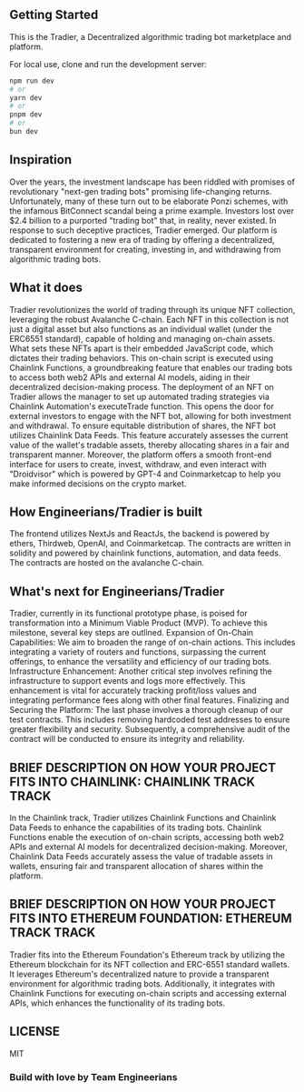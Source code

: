## Getting Started

This is the Tradier, a Decentralized algorithmic trading bot marketplace and platform.

For local use, clone and run the development server:

```bash
npm run dev
# or
yarn dev
# or
pnpm dev
# or
bun dev
```

## Inspiration

Over the years, the investment landscape has been riddled with promises of revolutionary "next-gen trading bots" promising life-changing returns. Unfortunately, many of these turn out to be elaborate Ponzi schemes, with the infamous BitConnect scandal being a prime example. Investors lost over $2.4 billion to a purported "trading bot" that, in reality, never existed. In response to such deceptive practices, Tradier emerged. Our platform is dedicated to fostering a new era of trading by offering a decentralized, transparent environment for creating, investing in, and withdrawing from algorithmic trading bots.

## What it does

Tradier revolutionizes the world of trading through its unique NFT collection, leveraging the robust Avalanche C-chain. Each NFT in this collection is not just a digital asset but also functions as an individual wallet (under the ERC6551 standard), capable of holding and managing on-chain assets. What sets these NFTs apart is their embedded JavaScript code, which dictates their trading behaviors. This on-chain script is executed using Chainlink Functions, a groundbreaking feature that enables our trading bots to access both web2 APIs and external AI models, aiding in their decentralized decision-making process. The deployment of an NFT on Tradier allows the manager to set up automated trading strategies via Chainlink Automation's executeTrade function. This opens the door for external investors to engage with the NFT bot, allowing for both investment and withdrawal. To ensure equitable distribution of shares, the NFT bot utilizes Chainlink Data Feeds. This feature accurately assesses the current value of the wallet's tradable assets, thereby allocating shares in a fair and transparent manner. Moreover, the platform offers a smooth front-end interface for users to create, invest, withdraw, and even interact with "Droidvisor" which is powered by GPT-4 and Coinmarketcap to help you make informed decisions on the crypto market.

## How Engineerians/Tradier is built

The frontend utilizes NextJs and ReactJs, the backend is powered by ethers, Thirdweb, OpenAI, and Coinmarketcap. The contracts are written in solidity and powered by chainlink functions, automation, and data feeds. The contracts are hosted on the avalanche C-chain.

## What's next for Engineerians/Tradier

Tradier, currently in its functional prototype phase, is poised for transformation into a Minimum Viable Product (MVP). To achieve this milestone, several key steps are outlined. Expansion of On-Chain Capabilities: We aim to broaden the range of on-chain actions. This includes integrating a variety of routers and functions, surpassing the current offerings, to enhance the versatility and efficiency of our trading bots. Infrastructure Enhancement: Another critical step involves refining the infrastructure to support events and logs more effectively. This enhancement is vital for accurately tracking profit/loss values and integrating performance fees along with other final features. Finalizing and Securing the Platform: The last phase involves a thorough cleanup of our test contracts. This includes removing hardcoded test addresses to ensure greater flexibility and security. Subsequently, a comprehensive audit of the contract will be conducted to ensure its integrity and reliability.

## BRIEF DESCRIPTION ON HOW YOUR PROJECT FITS INTO CHAINLINK: CHAINLINK TRACK TRACK
In the Chainlink track, Tradier utilizes Chainlink Functions and Chainlink Data Feeds to enhance the capabilities of its trading bots. Chainlink Functions enable the execution of on-chain scripts, accessing both web2 APIs and external AI models for decentralized decision-making. Moreover, Chainlink Data Feeds accurately assess the value of tradable assets in wallets, ensuring fair and transparent allocation of shares within the platform.

## BRIEF DESCRIPTION ON HOW YOUR PROJECT FITS INTO ETHEREUM FOUNDATION: ETHEREUM TRACK TRACK
Tradier fits into the Ethereum Foundation's Ethereum track by utilizing the Ethereum blockchain for its NFT collection and ERC-6551 standard wallets. It leverages Ethereum's decentralized nature to provide a transparent environment for algorithmic trading bots. Additionally, it integrates with Chainlink Functions for executing on-chain scripts and accessing external APIs, which enhances the functionality of its trading bots.

## LICENSE
MIT

### Build with love by Team Engineerians
